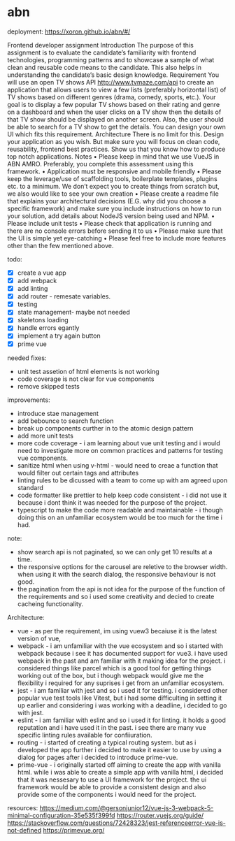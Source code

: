 # abn

deployment: https://xoron.github.io/abn/#/

Frontend developer assignment
Introduction
The purpose of this assignment is to evaluate the candidate’s familiarity with frontend technologies,
programming patterns and to showcase a sample of what clean and reusable code means to the candidate.
This also helps in understanding the candidate’s basic design knowledge.
Requirement
You will use an open TV shows API http://www.tvmaze.com/api to create an application that allows users
to view a few lists (preferably horizontal list) of TV shows based on different genres (drama, comedy,
sports, etc.).
Your goal is to display a few popular TV shows based on their rating and genre on a dashboard and when
the user clicks on a TV show then the details of that TV show should be displayed on another screen. Also,
the user should be able to search for a TV show to get the details. You can design your own UI which fits
this requirement.
Architecture
There is no limit for this. Design your application as you wish. But make sure you will focus on clean code,
reusability, frontend best practices. Show us that you know how to produce top notch applications.
Notes
• Please keep in mind that we use VueJS in ABN AMRO. Preferably, you complete this assessment
using this framework.
• Application must be responsive and mobile friendly
• Please keep the leverage/use of scaffolding tools, boilerplate templates,
plugins etc. to a minimum. We don’t expect you to create things from scratch but, we also would
like to see your own creation
• Please create a readme file that explains your architectural decisions (E.G. why did you choose a
specific framework) and make sure you include instructions on how to run your solution, add
details about NodeJS version being used and NPM. • Please include unit tests
• Please check that application is running and there are no console errors before sending it to us
• Please make sure that the UI is simple yet eye-catching
• Please feel free to include more features other than the few mentioned above.

todo:
- [x] create a vue app
- [x] add webpack
- [x] add linting
- [x] add router - remesate variables.
- [x] testing 
- [x] state management- maybe not needed 
- [x] skeletons loading
- [x] handle errors egantly
- [x] implement a try again button
- [x] prime vue

needed fixes:
- unit test assetion of html elements is not working
- code coverage is not clear for vue components
- remove skipped tests

improvements:
- introduce stae management
- add bebounce to search function
- break up components curther in to the atomic design pattern
- add more unit tests
- more code coverage - i am learning about vue unit testing and i would need to investigate more on common practices and patterns for testing vue components.
- sanitize html when using v-html - would need to creae a function that would filter out certain tags and attributes
- linting rules to be dicussed with a team to come up with am agreed upon standard
- code formatter like prettier to help keep code consistent - i did not use it because i dont think it was needed for the purpose of the project.
- typescript to make the code more readable and maintainable - i though doing this on an unfamiliar ecosystem would be too much for the time i had.

note:
- show search api is not paginated, so we can only get 10 results at a time.
- the responsive options for the carousel are reletive to the browser width. when using it with the search dialog, the responsive behaviour is not good.
- the pagination from the api is not idea for the purpose of the function of the requirements and so i used some creativity and decied to create cacheing functionality.

Architecture:
- vue - as per the requirement, im using vuew3 becaiuse it is the latest version of vue,
- webpack - i am unfamiliar with the vue ecosystem and so i started with webpack because i see it has documented support for vue3. i have used webpack in the past and am familiar with it making idea for the project. i considered things like parcel which is a good tool for getting things working out of the box, but i though webpack would give me the flexibility i required for any suprises i get from an unfamiliar ecosystem.
- jest - i am familiar with jest and so i used it for testing. i considered other popular vue test tools like Vitest, but i had some difficulting in setting it up earlier and considering i was working with a deadline, i decided to go with jest.
- eslint - i am familiar with eslint and so i used it for linting. it holds a good reputation and i have used it in the past. i see there are many vue specific linting rules available for confiiuration.
- routing - i started of creating a typical routing system. but as i developed the app further i decided to make it easier to use by using a dialog for pages after i decided to introduce prime-vue.
- prime-vue - i originally started off aiming to create the app with vanilla html. while i was able to create a simple app with vanilla html, i decided that it was nessesary to use a UI framework for the project. the ui framework would be able to provide a consistent design and also provide some of the components i would need for the project.

resources: 
https://medium.com/@gersonjunior12/vue-js-3-webpack-5-minimal-configuration-35e535f399fd
https://router.vuejs.org/guide/
https://stackoverflow.com/questions/72428323/jest-referenceerror-vue-is-not-defined
https://primevue.org/